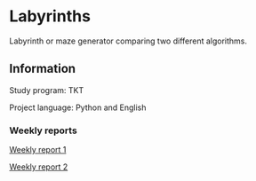 # Labyrinths
Labyrinth or maze generator comparing two different algorithms.

## Information
Study program: TKT

Project language: Python and English

### Weekly reports

[Weekly report 1](https://github.com/Siihi/Labyrinths_tira/blob/main/documentation/weekly_report_1.md)

[Weekly report 2](https://github.com/Siihi/Labyrinths_tira/blob/main/documentation/weekly_report_2.md)
